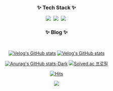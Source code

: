 <h3 align="center">✨ Tech Stack ✨</h3>
<div align="center">
  <img src="https://img.shields.io/badge/react-20232a.svg?style=for-the-badge&logo=react&logoColor=61DAFB" />&nbsp
  <img src="https://img.shields.io/badge/typescript-%23007ACC.svg?style=for-the-badge&amp;logo=typescript&amp;logoColor=white"/>&nbsp
  <img src="https://img.shields.io/badge/Next-black?style=for-the-badge&amp;logo=next.js&amp;logoColor=white"/>&nbsp

</br>

<h3 align="center">✨ Blog ✨</h3></br>


[![Velog's GitHub stats](https://velog-readme-stats.vercel.app/api?name=woogur29)](https://velog.io/@woogur29/posts)
[![Velog's GitHub stats](https://velog-readme-stats.vercel.app/api/list?name=woogur29)](https://velog.io/@woogur29/posts)


[![Anurag's GitHub stats-Dark](https://github-readme-stats.vercel.app/api?username=wo-o29&show_icons=true&theme=tokyonight#gh-dark-mode-only)](https://github.com/wo-o29/github-readme-stats#gh-dark-mode-only)
[![Solved.ac
프로필](http://mazassumnida.wtf/api/v2/generate_badge?boj=woogur29)](https://solved.ac/woogur29)



[![Hits](https://hits.seeyoufarm.com/api/count/incr/badge.svg?url=https%3A%2F%2Fgithub.com%2F%2508woogur29%2Fhit-counter&count_bg=%23375BFF&title_bg=%23000000&icon=ghostery.svg&icon_color=%23FFFFFF&title=+-&edge_flat=false)](https://hits.seeyoufarm.com)

<img src="https://github.com/{wo-o29}/{wo-o29}/blob/output/github-contribution-grid-snake.svg"/>
</div>
